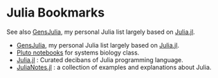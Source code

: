 # Julia Bookmarks


See also [GensJulia](https://sosiristseng.github.io/GensJulia/), my personal Julia list largely based on [Julia.jl][].

[Julia.jl]: https://github.com/svaksha/Julia.jl

<!--more-->

- [GensJulia](https://sosiristseng.github.io/GensJulia/), my personal Julia list largely based on [Julia.jl][].
- [Pluto notebooks](https://github.com/sosiristseng/pluto-notebooks) for systems biology class.
- [Julia.jl][] : Curated decibans of Julia programming language.
- [JuliaNotes.jl](https://github.com/m3g/JuliaNotes.jl) : a collection of examples and explanations about Julia.

